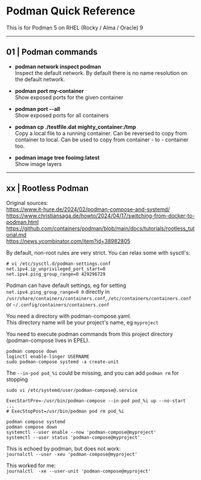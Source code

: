 # Podman Quick Reference

This is for Podman 5 on RHEL (Rocky / Alma / Oracle) 9

---
## 01 | Podman commands

- **podman network inspect podman**  
Inspect the default network.
By default there is no name resolution on the default network.

- **podman port my-container**  
Show exposed ports for the given container

- **podman port --all**  
Show exposed ports for all containers

- **podman cp ./testfile.dat mighty_container:/tmp**  
Copy a local file to a running container.
Can be reversed to copy from container to local.
Can be used to copy from container - to - container too.

- **podman image tree fooimg:latest**  
Show image layers

---
## xx | Rootless Podman

Original sources:  
<https://www.it-hure.de/2024/02/podman-compose-and-systemd/>  
<https://www.christiansaga.de/howto/2024/04/17/switching-from-docker-to-podman.html>  
<https://github.com/containers/podman/blob/main/docs/tutorials/rootless_tutorial.md>  
<https://news.ycombinator.com/item?id=38982805>  

By default, non-root rules are very strict. You can relax some with sysctl's:

```
# vi /etc/sysctl.d/podman-settings.conf
net.ipv4.ip_unprivileged_port_start=0
net.ipv4.ping_group_range=0 429296729
```

Podman can have default settings, eg for setting `net.ipv4.ping_group_range=0 0` directly in `/usr/share/containers/containers.conf`, `/etc/containers/containers.conf` or `~/.config/containers/containers.conf`

You need a directory with podman-compose.yaml.  
This directory name will be your project's name, eg `myproject`

You need to execute podman commands from this project directory (podman-compose lives in EPEL).

`podman compose down`  
`loginctl enable-linger USERNAME`  
`sudo podman-compose systemd -a create-unit`  

The `--in-pod pod_%i` could be missing, and you can add `podman rm` for stopping

`sudo vi /etc/systemd/user/podman-compose@.service`

```
ExecStartPre=-/usr/bin/podman-compose --in-pod pod_%i up --no-start
...
# ExecStopPost=/usr/bin/podman pod rm pod_%i
```

`podman compose systemd`  
`podman compose down`  
`systemctl --user enable --now 'podman-compose@myproject'`  
`systemctl --user status 'podman-compose@myproject'`
                                                                  
This is echoed by podman, but does not work:  
`journalctl --user -xeu 'podman-compose@myproject'`       

This worked for me:  
`journalctl  -xe --user-unit 'podman-compose@myproject'`
